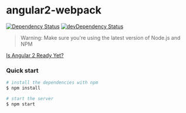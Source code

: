 # angular2-webpack

[![Dependency Status](https://david-dm.org/preboot/angular2-webpack/status.svg)](https://david-dm.org/preboot/angular2-webpack#info=dependencies) [![devDependency Status](https://david-dm.org/preboot/angular2-webpack/dev-status.svg)](https://david-dm.org/preboot/angular2-webpack#info=devDependencies)


>Warning: Make sure you're using the latest version of Node.js and NPM

[Is Angular 2 Ready Yet?](http://splintercode.github.io/is-angular-2-ready/)

### Quick start

```bash
# install the dependencies with npm
$ npm install

# start the server
$ npm start
```



